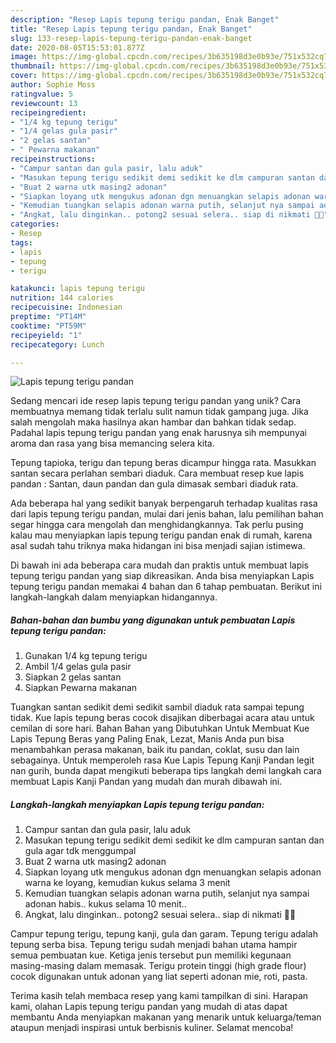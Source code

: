 ```yaml
---
description: "Resep Lapis tepung terigu pandan, Enak Banget"
title: "Resep Lapis tepung terigu pandan, Enak Banget"
slug: 133-resep-lapis-tepung-terigu-pandan-enak-banget
date: 2020-08-05T15:53:01.877Z
image: https://img-global.cpcdn.com/recipes/3b635198d3e0b93e/751x532cq70/lapis-tepung-terigu-pandan-foto-resep-utama.jpg
thumbnail: https://img-global.cpcdn.com/recipes/3b635198d3e0b93e/751x532cq70/lapis-tepung-terigu-pandan-foto-resep-utama.jpg
cover: https://img-global.cpcdn.com/recipes/3b635198d3e0b93e/751x532cq70/lapis-tepung-terigu-pandan-foto-resep-utama.jpg
author: Sophie Moss
ratingvalue: 5
reviewcount: 13
recipeingredient:
- "1/4 kg tepung terigu"
- "1/4 gelas gula pasir"
- "2 gelas santan"
- " Pewarna makanan"
recipeinstructions:
- "Campur santan dan gula pasir, lalu aduk"
- "Masukan tepung terigu sedikit demi sedikit ke dlm campuran santan dan gula agar tdk menggumpal"
- "Buat 2 warna utk masing2 adonan"
- "Siapkan loyang utk mengukus adonan dgn menuangkan selapis adonan warna ke loyang, kemudian kukus selama 3 menit"
- "Kemudian tuangkan selapis adonan warna putih, selanjut nya sampai adonan habis.. kukus selama 10 menit.."
- "Angkat, lalu dinginkan.. potong2 sesuai selera.. siap di nikmati 🤗😋"
categories:
- Resep
tags:
- lapis
- tepung
- terigu

katakunci: lapis tepung terigu 
nutrition: 144 calories
recipecuisine: Indonesian
preptime: "PT14M"
cooktime: "PT59M"
recipeyield: "1"
recipecategory: Lunch

---
```



![Lapis tepung terigu pandan](https://img-global.cpcdn.com/recipes/3b635198d3e0b93e/751x532cq70/lapis-tepung-terigu-pandan-foto-resep-utama.jpg)

Sedang mencari ide resep lapis tepung terigu pandan yang unik? Cara membuatnya memang tidak terlalu sulit namun tidak gampang juga. Jika salah mengolah maka hasilnya akan hambar dan bahkan tidak sedap. Padahal lapis tepung terigu pandan yang enak harusnya sih mempunyai aroma dan rasa yang bisa memancing selera kita.

Tepung tapioka, terigu dan tepung beras dicampur hingga rata. Masukkan santan secara perlahan sembari diaduk. Cara membuat resep kue lapis pandan : Santan, daun pandan dan gula dimasak sembari diaduk rata.

Ada beberapa hal yang sedikit banyak berpengaruh terhadap kualitas rasa dari lapis tepung terigu pandan, mulai dari jenis bahan, lalu pemilihan bahan segar hingga cara mengolah dan menghidangkannya. Tak perlu pusing kalau mau menyiapkan lapis tepung terigu pandan enak di rumah, karena asal sudah tahu triknya maka hidangan ini bisa menjadi sajian istimewa.


Di bawah ini ada beberapa cara mudah dan praktis untuk membuat lapis tepung terigu pandan yang siap dikreasikan. Anda bisa menyiapkan Lapis tepung terigu pandan memakai 4 bahan dan 6 tahap pembuatan. Berikut ini langkah-langkah dalam menyiapkan hidangannya.

<!--inarticleads1-->

##### Bahan-bahan dan bumbu yang digunakan untuk pembuatan Lapis tepung terigu pandan:

1. Gunakan 1/4 kg tepung terigu
1. Ambil 1/4 gelas gula pasir
1. Siapkan 2 gelas santan
1. Siapkan  Pewarna makanan


Tuangkan santan sedikit demi sedikit sambil diaduk rata sampai tepung tidak. Kue lapis tepung beras cocok disajikan diberbagai acara atau untuk cemilan di sore hari. Bahan Bahan yang Dibutuhkan Untuk Membuat Kue Lapis Tepung Beras yang Paling Enak, Lezat, Manis Anda pun bisa menambahkan perasa makanan, baik itu pandan, coklat, susu dan lain sebagainya. Untuk memperoleh rasa Kue Lapis Tepung Kanji Pandan legit nan gurih, bunda dapat mengikuti beberapa tips langkah demi langkah cara membuat Lapis Kanji Pandan yang mudah dan murah dibawah ini. 

<!--inarticleads2-->

##### Langkah-langkah menyiapkan Lapis tepung terigu pandan:

1. Campur santan dan gula pasir, lalu aduk
1. Masukan tepung terigu sedikit demi sedikit ke dlm campuran santan dan gula agar tdk menggumpal
1. Buat 2 warna utk masing2 adonan
1. Siapkan loyang utk mengukus adonan dgn menuangkan selapis adonan warna ke loyang, kemudian kukus selama 3 menit
1. Kemudian tuangkan selapis adonan warna putih, selanjut nya sampai adonan habis.. kukus selama 10 menit..
1. Angkat, lalu dinginkan.. potong2 sesuai selera.. siap di nikmati 🤗😋


Campur tepung terigu, tepung kanji, gula dan garam. Tepung terigu adalah tepung serba bisa. Tepung terigu sudah menjadi bahan utama hampir semua pembuatan kue. Ketiga jenis tersebut pun memiliki kegunaan masing-masing dalam memasak. Terigu protein tinggi (high grade flour) cocok digunakan untuk adonan yang liat seperti adonan mie, roti, pasta. 

Terima kasih telah membaca resep yang kami tampilkan di sini. Harapan kami, olahan Lapis tepung terigu pandan yang mudah di atas dapat membantu Anda menyiapkan makanan yang menarik untuk keluarga/teman ataupun menjadi inspirasi untuk berbisnis kuliner. Selamat mencoba!
